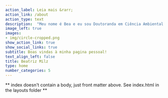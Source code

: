 ```yaml
---
action_label: Leia mais &rarr;
action_link: /about
action_type: text
description:  "Meu nome é Bea e eu sou Doutoranda em Ciência Ambiental na Universidade de São Paulo.  A maioria do conteúdo desse site é sobre usos da linguagem de programação `R`. Aqui você encontra [textos](/blog/), [apresentações](/talk/) e [projetos](/project/) sobre `R`. <br><br> **Próximas atividades:** <br>  [Python Brasil 2021](https://2021.pythonbrasil.org.br/) -  Título da palestra: Fazendo amizade com a Phyton reticulada: Introdução ao uso de Python e R no RStudio com o pacote reticulate."
image_left: true
images:
- img/circle-cropped.png
show_action_link: true
show_social_links: true
subtitle: Boas vindas à minha pagina pessoal!
text_align_left: false
title: Beatriz Milz
type: home
number_categories: 5
---
```


** index doesn't contain a body, just front matter above.
See index.html in the layouts folder **
